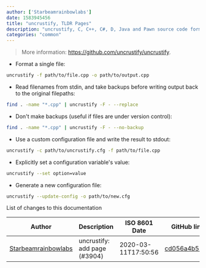 ```yaml
---
author: ['Starbeamrainbowlabs']
date: 1583945456
title: "uncrustify, TLDR Pages"
description: "uncrustify, C, C++, C#, D, Java and Pawn source code formatter."
categories: "common"
---
```

> More information: <https://github.com/uncrustify/uncrustify>.

- Format a single file:

```bash
uncrustify -f path/to/file.cpp -o path/to/output.cpp
```

- Read filenames from stdin, and take backups before writing output back to the original filepaths:

```bash
find . -name "*.cpp" | uncrustify -F - --replace
```

- Don't make backups (useful if files are under version control):

```bash
find . -name "*.cpp" | uncrustify -F - --no-backup
```

- Use a custom configuration file and write the result to stdout:

```bash
uncrustify -c path/to/uncrustify.cfg -f path/to/file.cpp
```

- Explicitly set a configuration variable's value:

```bash
uncrustify --set option=value
```

- Generate a new configuration file:

```bash
uncrustify --update-config -o path/to/new.cfg
```
List of changes to this documentation


Author | Description | ISO 8601 Date | GitHub link
------|-----|-----|-----
[Starbeamrainbowlabs](mailto:sbrl@starbeamrainbowlabs.com) | uncrustify: add page (#3904) | 2020-03-11T17:50:56 | [cd056a4b5b72](https://github.com/tldr-pages/tldr/commit/cd056a4b5b72f0c2ed20f6af11f2f5cf782c5cfe)

